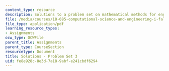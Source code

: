 ```yaml
---
content_type: resource
description: Solutions to a problem set on mathematical methods for engineers.
file: /media/courses/18-085-computational-science-and-engineering-i-fall-2008/fe8e928c8e3d7a189abfe241cbdf6294_pset3.pdf
file_type: application/pdf
learning_resource_types:
- Assignments
ocw_type: OCWFile
parent_title: Assignments
parent_type: CourseSection
resourcetype: Document
title: Solutions - Problem Set 3
uid: fe8e928c-8e3d-7a18-9abf-e241cbdf6294
---
```

